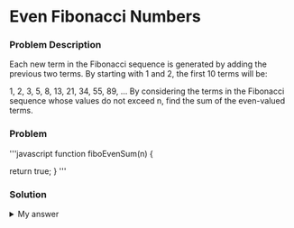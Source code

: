 # Even Fibonacci Numbers

### Problem Description
Each new term in the Fibonacci sequence is generated by adding the previous two terms. By starting with 1 and 2, the first 10 terms will be:

1, 2, 3, 5, 8, 13, 21, 34, 55, 89, ...
By considering the terms in the Fibonacci sequence whose values do not exceed n, find the sum of the even-valued terms.

### Problem
'''javascript
function fiboEvenSum(n) {

  return true;
}
'''

### Solution
<details>
  <summary>
    My answer
  </summary>
  
  
'''javascript
function fiboEvenSum(n) {
  let num1=0, num2=1;
  let store, sum=0;
  for (let i=0; i<n; i++) {
    store = num1+num2;
    num1 = num2;
    num2 = store;
    if (num2 % 2 == 0 && num2 <= n) sum += num2;
  }
  return sum;
}
'''
</details>
